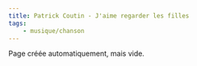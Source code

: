 ```yaml
---
title: Patrick Coutin - J'aime regarder les filles
tags:
    - musique/chanson
---
```


Page créée automatiquement, mais vide.
